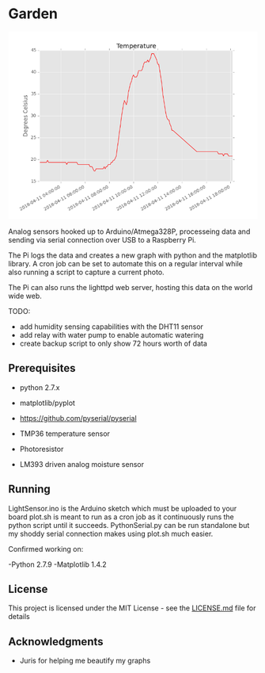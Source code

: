 # Garden

![alt text](temp.png "Graph Example")

Analog sensors hooked up to Arduino/Atmega328P, processeing data and sending via serial connection over USB to a Raspberry Pi.

The Pi logs the data and creates a new graph with python and the matplotlib library.
A cron job can be set to automate this on a regular interval while also running a script to capture a current photo.

The Pi can also runs the lighttpd web server, hosting this data on the world wide web.

TODO:
- add humidity sensing capabilities with the DHT11 sensor 
- add relay with water pump to enable automatic watering 
- create backup script to only show 72 hours worth of data

## Prerequisites

- python 2.7.x
- matplotlib/pyplot
- https://github.com/pyserial/pyserial

- TMP36 temperature sensor
- Photoresistor
- LM393 driven analog moisture sensor

## Running

LightSensor.ino is the Arduino sketch which must be uploaded to your board
plot.sh is meant to run as a cron job as it continuously runs the python script until it succeeds.
PythonSerial.py can be run standalone but my shoddy serial connection makes using plot.sh much easier.

Confirmed working on:

-Python 2.7.9
-Matplotlib 1.4.2

## License

This project is licensed under the MIT License - see the [LICENSE.md](LICENSE.md) file for details

## Acknowledgments

* Juris for helping me beautify my graphs

